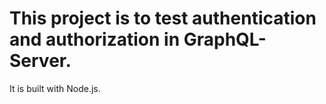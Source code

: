 # This project is to test authentication and authorization in GraphQL-Server.
It is built with Node.js.

